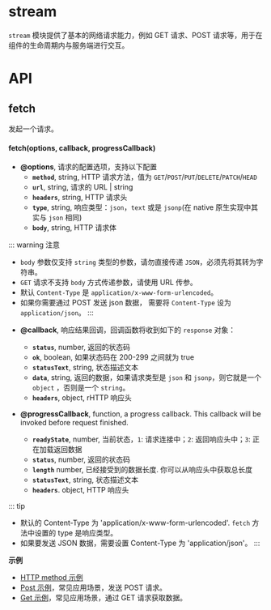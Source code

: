 # stream

`stream` 模块提供了基本的网络请求能力，例如 GET 请求、POST 请求等，用于在组件的生命周期内与服务端进行交互。

# API

## fetch

发起一个请求。

#### fetch(options, callback, progressCallback)

* **@options**, 请求的配置选项，支持以下配置
    * **`method`**, string, HTTP 请求方法，值为 `GET`/`POST`/`PUT`/`DELETE`/`PATCH`/`HEAD`
    * **`url`**, string, 请求的 URL | string
    * **`headers`**, string, HTTP 请求头
    * **`type`**, string, 响应类型：`json`，`text` 或是 `jsonp`(在 native 原生实现中其实与 `json` 相同)
    * **`body`**, string, HTTP 请求体

::: warning 注意
- `body` 参数仅支持 `string` 类型的参数，请勿直接传递 `JSON`，必须先将其转为字符串。
- `GET` 请求不支持 `body` 方式传递参数，请使用 URL 传参。
- 默认 `Content-Type` 是 `application/x-www-form-urlencoded`。
- 如果你需要通过 POST 发送 json 数据， 需要将 `Content-Type` 设为 `application/json`。
:::

* **@callback**, 响应结果回调，回调函数将收到如下的 `response` 对象：
    * **`status`**, number, 返回的状态码
    * **`ok`**, boolean, 如果状态码在 200-299 之间就为 true
    * **`statusText`**, string, 状态描述文本
    * **`data`**, string, 返回的数据，如果请求类型是 `json` 和 `jsonp`，则它就是一个 `object` ，否则是一个 `string`。
    * **`headers`**, object, rHTTP 响应头

* **@progressCallback**, function, a progress callback. This callback will be invoked before request finished.
    * **`readyState`**, number, 当前状态，`1`: 请求连接中；`2`: 返回响应头中；`3`: 正在加载返回数据
    * **`status`**, number, 返回的状态码
    * **`length`** number, 已经接受到的数据长度. 你可以从响应头中获取总长度
    * **`statusText`**, string, 状态描述文本
    * **`headers`**. object, HTTP 响应头

::: tip
- 默认的 Content-Type 为 'application/x-www-form-urlencoded'. `fetch` 方法中设置的 type 是响应类型。
- 如果要发送 JSON 数据，需要设置 Content-Type 为 'application/json'。
:::

**示例**
- [HTTP method 示例](http://dotwe.org/vue/80b21a0fce98acdffad96c57b2eadd1d)
- [Post 示例](http://dotwe.org/vue/6dd65122144d9ad26594c0f900c75cd4)，常见应用场景，发送 POST 请求。
- [Get 示例](http://dotwe.org/vue/892bd1c977b61762baca8e02a65b6d97)，常见应用场景，通过 GET 请求获取数据。
